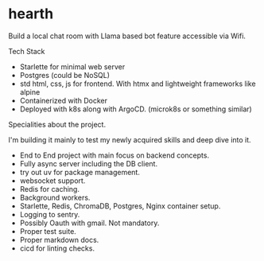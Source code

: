 # hearth

Build a local chat room with Llama based bot feature accessible via Wifi.

Tech Stack
- Starlette for minimal web server
- Postgres (could be NoSQL)
- std html, css, js for frontend. With htmx and lightweight frameworks like alpine
- Containerized with Docker
- Deployed with k8s along with ArgoCD. (microk8s or something similar)

Specialities about the project.

I'm building it mainly to test my newly acquired skills and deep dive into it.

- End to End project with main focus on backend concepts.
- Fully async server including the DB client.
- try out uv for package management.
- websocket support.
- Redis for caching.
- Background workers.
- Starlette, Redis, ChromaDB, Postgres, Nginx container setup.
- Logging to sentry.
- Possibly Oauth with gmail. Not mandatory.
- Proper test suite.
- Proper markdown docs.
- cicd for linting checks.
